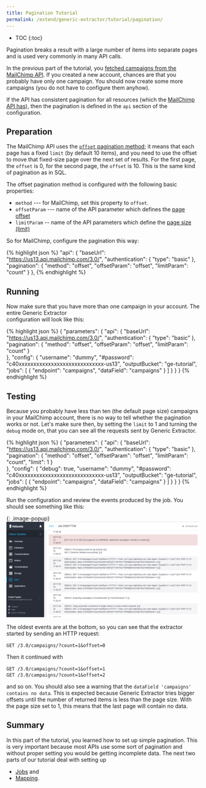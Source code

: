 ```yaml
---
title: Pagination Tutorial
permalink: /extend/generic-extractor/tutorial/pagination/
---
```


* TOC
{:toc}

Pagination breaks a result with a large number of items into separate pages and is used very commonly in 
many API calls. 

In the previous part of the tutorial, you [fetched campaigns from 
the MailChimp API](/extend/generic-extractor/tutorial/). If you created a new account, chances are that you probably have 
only one campaign. You should now create some more campaigns (you do not have to configure them anyhow).

If the API has consistent pagination for all resources (which the
[MailChimp API has](http://developer.mailchimp.com/documentation/mailchimp/guides/get-started-with-mailchimp-api-3/#pagination)),
then the pagination is defined in the `api` section of the configuration.

## Preparation
The MailChimp API uses the [`offset` pagination method](http://developer.mailchimp.com/documentation/mailchimp/guides/get-started-with-mailchimp-api-3/#pagination);
it means that each page has a fixed `limit` (by default 10 items), and you need to use the offset to move 
that fixed-size page over the next set of results. For the first page, the `offset` is 0, for the second 
page, the `offset` is 10. This is the same kind of pagination as in SQL.

The offset pagination method is configured with the following basic properties:

- `method` --- for MailChimp, set this property to `offset`.
- `offsetParam` --- name of the API parameter which defines the [page offset](http://developer.mailchimp.com/documentation/mailchimp/guides/get-started-with-mailchimp-api-3/#pagination)
- `limitParam` -- name of the API parameters which define the [page size (limit)](http://developer.mailchimp.com/documentation/mailchimp/guides/get-started-with-mailchimp-api-3/#pagination)

So for MailChimp, configure the pagination this way:

{% highlight json %}
"api": {
    "baseUrl": "https://us13.api.mailchimp.com/3.0/",
    "authentication": {
        "type": "basic"
    },
    "pagination": {
        "method": "offset",
        "offsetParam": "offset",
        "limitParam": "count"
    }
},
{% endhighlight %}

## Running
Now make sure that you have more than one campaign in your account. The entire Generic Extractor  
configuration will look like this:

{% highlight json %}
{
    "parameters": {
        "api": {
            "baseUrl": "https://us13.api.mailchimp.com/3.0/",
            "authentication": {
                "type": "basic"
            },
            "pagination": {
                "method": "offset",
                "offsetParam": "offset",
                "limitParam": "count"
            }            
        },
        "config": {
            "username": "dummy",
            "#password": "c40xxxxxxxxxxxxxxxxxxxxxxxxxxxxx-us13",
            "outputBucket": "ge-tutorial",
            "jobs": [
                {
                    "endpoint": "campaigns",
                    "dataField": "campaigns"
                }
            ]
        }
    }
}
{% endhighlight %}

## Testing
Because you probably have less than ten (the default page size) campaigns in your MailChimp account, 
there is no way to tell whether the pagination works or not. Let's make sure then, by setting the `limit` 
to 1 and turning the `debug` mode on, that you can see all the requests sent by Generic Extractor.

{% highlight json %}
{
    "parameters": {
        "api": {
            "baseUrl": "https://us13.api.mailchimp.com/3.0/",
            "authentication": {
                "type": "basic"
            },
            "pagination": {
                "method": "offset",
                "offsetParam": "offset",
                "limitParam": "count",
                "limit": 1
            }            
        },
        "config": {
            "debug": true,
            "username": "dummy",
            "#password": "c40xxxxxxxxxxxxxxxxxxxxxxxxxxxxx-us13",
            "outputBucket": "ge-tutorial",
            "jobs": [
                {
                    "endpoint": "campaigns",
                    "dataField": "campaigns"
                }
            ]
        }
    }
}
{% endhighlight %}

Run the configuration and review the events produced by the job. You should see something like this:

{: .image-popup}
![Screenshot - Debug Events](/extend/generic-extractor/tutorial/job-2.png)

The oldest events are at the bottom, so you can see that the extractor started by sending an HTTP request:

    GET /3.0/campaigns/?count=1&offset=0

Then it continued with 

    GET /3.0/campaigns/?count=1&offset=1
    GET /3.0/campaigns/?count=1&offset=2

and so on. You should also see a warning that the `dataField 'campaigns' contains no data`. 
This is expected because Generic Extractor tries bigger offsets until the number of returned items is 
less than the page size. With the page size set to 1, this means that the last page will contain no data.

## Summary
In this part of the tutorial, you learned how to set up simple pagination. This is very important
because most APIs use some sort of pagination and without proper setting you would be 
getting incomplete data. The next two parts of our tutorial deal with setting up

- [Jobs](/extend/generic-extractor/tutorial/jobs/) and
- [Mapping](/extend/generic-extractor/tutorial/mapping/).
